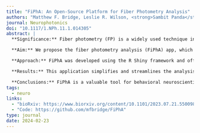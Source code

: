 ```yaml
---
title: "FiPhA: An Open-Source Platform for Fiber Photometry Analysis"
authors: "Matthew F. Bridge, Leslie R. Wilson, <strong>Sambit Panda</strong>, Korey D. Stevanovic, Ayland C. Letsinger, Sandra McBride, and Jesse D. Cushman"
journal: Neurophotonics
doi: "10.1117/1.NPh.11.1.014305"
abstract: |
  **Significance:** Fiber photometry (FP) is a widely used technique in modern behavioral neuroscience, employing genetically encoded fluorescent sensors to monitor neural activity and neurotransmitter release in awake-behaving animals. However, analyzing photometry data can be both laborious and time-consuming.

  **Aim:** We propose the fiber photometry analysis (FiPhA) app, which is a general-purpose FP analysis application. The goal is to develop a pipeline suitable for a wide range of photometry approaches, including spectrally resolved, camera-based, and lock-in demodulation.

  **Approach:** FiPhA was developed using the R Shiny framework and offers interactive visualization, quality control, and batch processing functionalities in a user-friendly interface.

  **Results:** This application simplifies and streamlines the analysis process, thereby reducing labor and time requirements. It offers interactive visualizations, event-triggered average processing, powerful tools for filtering behavioral events, and quality control features.

  **Conclusions:** FiPhA is a valuable tool for behavioral neuroscientists working with discrete, event-based FP data. It addresses the challenges associated with analyzing and investigating such data, offering a robust and user-friendly solution without the complexity of having to hand-design custom analysis pipelines. This application thus helps standardize an approach to FP analysis.
tags:
  - neuro
links:
  - "bioRxiv: https://www.biorxiv.org/content/10.1101/2023.07.21.550098v2"
  - "Code: https://github.com/mfbridge/FiPhA"
type: journal
date: 2024-02-23
---
```

